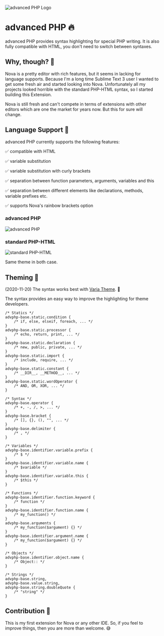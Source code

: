 ![advanced PHP Logo]() 

# advanced PHP 🔥

advanced PHP provides syntax highlighting for special PHP writing. It is also fully compatible with HTML, you don't need to switch between syntaxes.

## Why, though? 🤔

Nova is a pretty editor with rich features, but it seems in lacking for language supports. Because I'm a long time Sublime Text 3 user I wanted to get some fresh air and started looking into Nova. Unfortunately all my projects looked horrible with the standard PHP-HTML syntax, so I started building this Extension. 

Nova is still fresh and can't compete in terms of extensions with other editors which are one the market for years now. But this for sure will change.

## Language Support 🧩

advanced PHP currently supports the following features:

✅ compatible with HTML

✅ variable substitution

✅ variable substitution with curly brackets

✅ separation between function parameters, arguments, variables and this

✅ separation between different elements like declarations, methods, variable prefixes etc.

✅ supports Nova's rainbow brackets option

### advanced PHP
![advanced PHP]() 

### standard PHP-HTML
![standard PHP-HTML]() 

Same theme in both case. 

## Theming 🎨

(2020-11-20) The syntax works best with [Varia Theme](https://github.com/dennisosaj/variatheme.novaextension). 💯

The syntax provides an easy way to improve the highlighting for theme developers.

```
/* Statics */
advphp-base.static.condition { 
    /* if, else, elseif, foreach, ... */
}
advphp-base.static.processor { 
    /* echo, return, print, ... */
}
advphp-base.static.declaration {
    /* new, public, private, ... */
}
advphp-base.static.import {
    /* include, require, ... */
}
advphp-base.static.constant {
    /* __DIR__, __METHOD__, ... */
}
advphp-base.static.wordOperator {
    /* AND, OR, XOR, ... */
}

/* Syntax */
advphp-base.operator {
    /* +, -, /, >, ... */
}
advphp-base.bracket {
    /* [], {}, (), "", ... */
}
advphp-base.delimiter {
    /* , */
}

/* Variables */
advphp-base.identifier.variable.prefix {
    /* $ */
}
advphp-base.identifier.variable.name {
    /* $variable */
}
advphp-base.identifier.variable.this {
    /* $this */
}

/* Functions */
advphp-base.identifier.function.keyword {
    /* function */
}
advphp-base.identifier.function.name {
    /* my_function() */
}
advphp-base.arguments {
    /* my_function($argument) {} */
}
advphp-base.identifier.argument.name {
    /* my_function($argument) {} */
}

/* Objects */
advphp-base.identifier.object.name {
    /* Object:: */
}

/* Strings */
advphp-base.string,
advphp-base.value.string,
advphp-base.string.doubleQuote {
    /* "string" */
}
```

## Contribution 🤝
This is my first extension for Nova or any other IDE. So, if you feel to improve things, then you are more than welcome. 😅